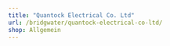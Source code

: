 ```yaml
---
title: "Quantock Electrical Co. Ltd"
url: /bridgwater/quantock-electrical-co-ltd/
shop: Allgemein
---
```

